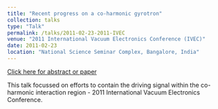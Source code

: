 ```yaml
---
title: "Recent progress on a co-harmonic gyrotron"
collection: talks
type: "Talk"
permalink: /talks/2011-02-23-2011-IVEC
venue: "2011 International Vacuum Electronics Conference (IVEC)"
date: 2011-02-23
location: "National Science Seminar Complex, Bangalore, India"
---
```


[Click here for abstract or paper](https://doi.org/10.1109/IVEC.2011.5746898)

This talk focussed on efforts to contain the driving signal within the co-harmonic interaction region - 2011 International Vacuum Electronics Conference.
